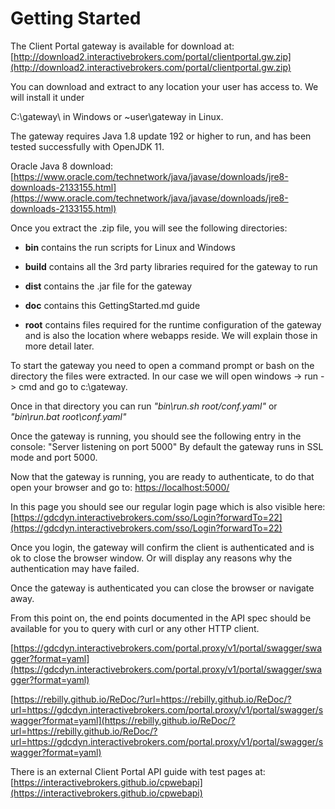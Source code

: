 # Getting Started

The Client Portal gateway is available for download at: [http://download2.interactivebrokers.com/portal/clientportal.gw.zip](http://download2.interactivebrokers.com/portal/clientportal.gw.zip)

You can download and extract to any location your user has access to. We will install it under 

C:\gateway\ in Windows or ~user\gateway in Linux.

The gateway requires Java 1.8 update 192 or higher to run, and has been tested successfully with OpenJDK 11. 

Oracle Java 8 download: [https://www.oracle.com/technetwork/java/javase/downloads/jre8-downloads-2133155.html](https://www.oracle.com/technetwork/java/javase/downloads/jre8-downloads-2133155.html)

Once you extract the .zip file, you will see the following directories:

- **bin** contains the run scripts for Linux and Windows

- **build** contains all the 3rd party libraries required for the gateway to run

- **dist** contains the .jar file for the gateway

- **doc** contains this GettingStarted.md guide

- **root** contains files required for the runtime configuration of the gateway and is also the location where webapps reside. We will explain those in more detail later.

To start the gateway you need to open a command prompt or bash on the directory the files were extracted. In our case we will open windows -> run -> cmd and go to c:\gateway\.

Once in that directory you can run *"bin\run.sh root/conf.yaml"* or *"bin\run.bat root\conf.yaml"*

Once the gateway is running, you should see the following entry in the console:
"Server listening on port 5000" 
By default the gateway runs in SSL mode and port 5000. 

Now that the gateway is running, you are ready to authenticate, to do that open your browser and go to:
[https://localhost:5000/](https://localhost:5000/)

In this page you should see our regular login page which is also visible here:
[https://gdcdyn.interactivebrokers.com/sso/Login?forwardTo=22](https://gdcdyn.interactivebrokers.com/sso/Login?forwardTo=22)

Once you login, the gateway will confirm the client is authenticated and is ok to close the browser window. Or will display any reasons why the authentication may have failed.

Once the gateway is authenticated you can close the browser or navigate away.

From this point on, the end points documented in the API spec should be available for you to query with curl or any other HTTP client.

[https://gdcdyn.interactivebrokers.com/portal.proxy/v1/portal/swagger/swagger?format=yaml](https://gdcdyn.interactivebrokers.com/portal.proxy/v1/portal/swagger/swagger?format=yaml)

[https://rebilly.github.io/ReDoc/?url=https://rebilly.github.io/ReDoc/?url=https://gdcdyn.interactivebrokers.com/portal.proxy/v1/portal/swagger/swagger?format=yaml](https://rebilly.github.io/ReDoc/?url=https://rebilly.github.io/ReDoc/?url=https://gdcdyn.interactivebrokers.com/portal.proxy/v1/portal/swagger/swagger?format=yaml)

There is an external Client Portal API guide with test pages at: [https://interactivebrokers.github.io/cpwebapi](https://interactivebrokers.github.io/cpwebapi)

